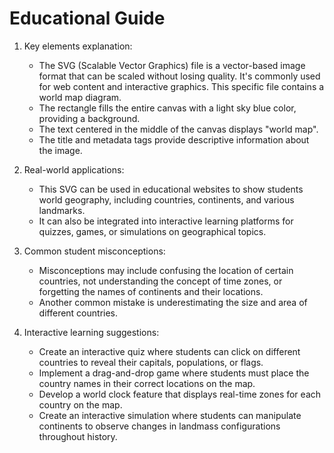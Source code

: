 # Educational Guide
1. Key elements explanation:
   - The SVG (Scalable Vector Graphics) file is a vector-based image format that can be scaled without losing quality. It's commonly used for web content and interactive graphics. This specific file contains a world map diagram.
   - The rectangle fills the entire canvas with a light sky blue color, providing a background.
   - The text centered in the middle of the canvas displays "world map".
   - The title and metadata tags provide descriptive information about the image.

2. Real-world applications:
   - This SVG can be used in educational websites to show students world geography, including countries, continents, and various landmarks.
   - It can also be integrated into interactive learning platforms for quizzes, games, or simulations on geographical topics.

3. Common student misconceptions:
   - Misconceptions may include confusing the location of certain countries, not understanding the concept of time zones, or forgetting the names of continents and their locations.
   - Another common mistake is underestimating the size and area of different countries.

4. Interactive learning suggestions:
   - Create an interactive quiz where students can click on different countries to reveal their capitals, populations, or flags.
   - Implement a drag-and-drop game where students must place the country names in their correct locations on the map.
   - Develop a world clock feature that displays real-time zones for each country on the map.
   - Create an interactive simulation where students can manipulate continents to observe changes in landmass configurations throughout history.